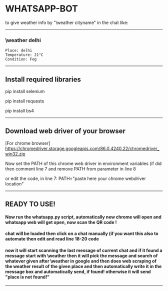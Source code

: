 # WHATSAPP-BOT
 to give weather info by "\weather cityname" in the chat like:
<hr>

### \weather delhi
```
Place: delhi
Temperature: 21°C
Condition: Fog
```
<hr>

## Install required libraries
pip install selenium

pip install requests

pip install bs4
<hr>

## Download web driver of your browser
[For chrome browser] https://chromedriver.storage.googleapis.com/86.0.4240.22/chromedriver_win32.zip 

Now set the PATH of this chrome web driver in environment variables (if did then comment line 7 and remove PATH from parameter in line 8

or edit the code, in line 7: PATH="paste here your chrome webdriver location"
<hr>

## READY TO USE!

#### Now run the whatsapp.py script, automatically new chrome will open and whatsapp web will get open, now scan the QR code !
#### chat will be loaded then click on a chat manually (if you want this also to automate then edit and read line 18-20 code
#### now it will start scanning the last message of current chat and if it found a message start with \weather then it will pick the message and search of whatever given after \weather in google and then does web scraping of the weather result of the given place and then automatically write it in the message box and automatically send, if found! otherwise it will send "place is not found!" 
<hr>
